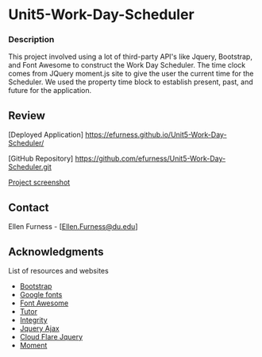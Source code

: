 # Unit5-Work-Day-Scheduler

### Description 

This project involved using a lot of third-party API's like Jquery, Bootstrap, and Font Awesome to construct the Work Day Scheduler.  The time clock comes from JQuery moment.js site to give the user the current time for the Scheduler.  We used the property time block to establish present, past, and future for the application.


## Review

[Deployed Application] 
https://efurness.github.io/Unit5-Work-Day-Scheduler/

[GitHub Repository] 
https://github.com/efurness/Unit5-Work-Day-Scheduler.git

[Project screenshot]() 

## Contact

Ellen Furness - [Ellen.Furness@du.edu]

## Acknowledgments

List of resources and websites

* [Bootstrap](https://stackpath.bootstrapcdn.com/bootstrap/4.3.1/css/bootstrap.min.css)
* [Google fonts](https://fonts.googleapis.com/css?family=Open+Sans&display=swap)
* [Font Awesome](https://use.fontawesome.com/releases/v5.8.1/css/all.css)
* [Tutor](https://bootcampspot.com/)
* [Integrity](https://sha384-50oBUHEmvpQ+1lW4y57PTFmhCaXp0ML5d60M1M7uH2+nqUivzIebhndOJK28anvf)
* [Jquery Ajax](https://ajax.googleapis.com/ajax/libs/jquery/3.5.1/jquery.min.js)
* [Cloud Flare Jquery](https://cdnjs.cloudflare.com/ajax/libs/jquery/3.2.1/jquery.min.js)
* [Moment](https://cdnjs.cloudflare.com/ajax/libs/moment.js/2.27.0/moment.min.js)

